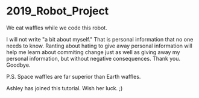 # 2019_Robot_Project
We eat waffles while we code this robot.


I will not write "a bit about myself." That is personal information that no one needs to know. Ranting about hating to give away personal information will help me learn about commiting change just as well as giving away my personal information, but without negative consequences. Thank you. Goodbye.

P.S. Space waffles are far superior than Earth waffles.


Ashley has joined this tutorial. Wish her luck. ;)